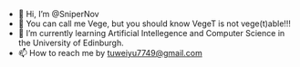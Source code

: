 - 👋 Hi, I’m @SniperNov 
- 👀 You can call me Vege, but you should know VegeT is not vege(t)able!!!
- 🌱 I’m currently learning Artificial Intellegence and Computer Science in the University of Edinburgh.
- 📫 How to reach me by tuweiyu7749@gmail.com

<!---
SniperNov/SniperNov is a ✨ special ✨ repository because its `README.md` (this file) appears on your GitHub profile.
You can click the Preview link to take a look at your changes.
--->
